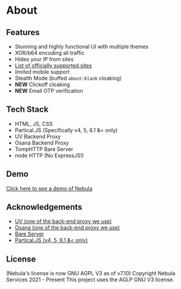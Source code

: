 # About
## Features

- Stunning and highly functional UI with multiple themes 
- XOR/b64 encoding all traffic
- Hides your IP from sites
- [List of officially supported sites](https://github.com/NebulaServices/Nebula/blob/main/docs/officially-supported-sites.md)
- *limited* mobile support
- Stealth Mode (buffed `about:blank` cloaking)
- **NEW** Clickoff cloaking 
- **NEW** Email OTP verification 


## Tech Stack

- HTML, JS, CSS
- Partical.JS (Specifically v4, 5, 6.1 &< only) 
- UV Backend Proxy 
- Osana Backend Proxy
- TompHTTP Bare Server
- node HTTP (No ExpressJS!) 


## Demo

[Click here to see a demo of Nebula](https://nebulaproxy.io/)


## Acknowledgements

 - [UV (one of the back-end proxy we use)](https://github.com/titaniumnetwork-dev/Ultraviolet)
 - [Osana (one of the back-end proxy we use)](https://github.com/NebulaServices/Osana)
 - [Bare Server](https://github.com/tomphttp/bare-server-node)
 - [Partical.JS (v4, 5, 6.1 &< only)](https://github.com/VincentGarreau/particles.js)

## License
(Nebula's license is now GNU AGPL V3 as of v7.10)
Copyright Nebula Services 2021 - Present
This project uses the AGLP GNU V3 license. 

